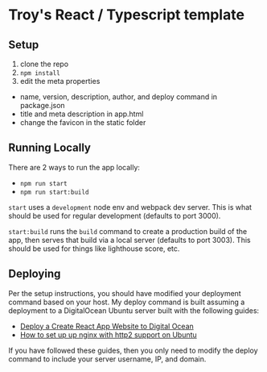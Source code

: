 # Troy's React / Typescript template

## Setup
1. clone the repo
1. `npm install`
1. edit the meta properties
  - name, version, description, author, and deploy command in package.json
  - title and meta description in app.html
  - change the favicon in the static folder

## Running Locally

There are 2 ways to run the app locally:

- `npm run start`
- `npm run start:build`

`start` uses a `development` node env and webpack dev server. This is what should be used for regular development (defaults to port 3000).

`start:build` runs the `build` command to create a production build of the app, then serves that build via a local server (defaults to port 3003). This should be used for things like lighthouse score, etc.


## Deploying

Per the setup instructions, you should have modified your deployment command based on your host. My deploy command is built assuming a deployment to a DigitalOcean Ubuntu server built with the following guides:

- [Deploy a Create React App Website to Digital Ocean](https://coderrocketfuel.com/article/deploy-a-create-react-app-website-to-digitalocean#deploy-website-to-your-server)
- [How to set up up nginx with http2 support on Ubuntu](https://www.digitalocean.com/community/tutorials/how-to-set-up-nginx-with-http-2-support-on-ubuntu-18-04)

If you have followed these guides, then you only need to modify the deploy command to include your server username, IP, and domain.